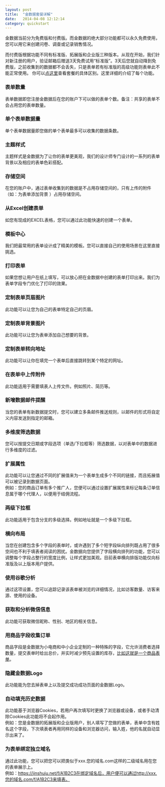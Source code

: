 ```yaml
---
layout: post
title:  "金数据套餐详解"
date:   2014-04-08 12:12:14
category: quickstart
---
```


金数据当前分为免费版和付费版。而金数据的绝大部分功能都可以永久免费使用，您可以用它来创建问卷、调查或记录销售情况。

而付费版根据功能不同有标准版、拓展版和企业版三种版本。从现在开始，我们针对新注册的用户，验证邮箱后赠送3天免费试用“标准版”。3天后您就自动降到免费版，之前收集到的数据都不会丢失，只是表单若有标准版的高级功能则表单此不能正常使用。
你可以[点这里](https://jinshuju.net/plan)查看套餐的具体区别。这里详细的介绍了每个功能。

### 表单数量   
表单数据即您注册金数据后在您的账户下可以做的表单个数。备注：共享的表单不会占用您的表单数量。

### 单个表单数据量
单个表单数据量即您做的单个表单最多可以收集的数据条数。

### 主题样式
主题样式是金数据为了让你的表单更美观，我们的设计师专门设计的一系列的表单背景以及相应的表单色彩搭配。

### 存储空间
在您的账户中，通过表单收集到的数据是不占用存储空间的，只有上传的附件（如：为表单添加背景  ）占用存储空间。

### 从Excel创建表单
如您有现成的EXCEL表格，您可以通过此功能快速的创建一个表单。

### 模板中心
我们把最常用的表单设计成了精美的模板。您可以直接自己的使用场景在这里直接挑选。

### 打印表单
如果您想让用户在纸上填写，可以放心把在金数据中创建的表单打印出来。我们为表单字段专门优化了打印的效果。

### 定制表单页眉图片
此功能可以让您为自己的表单特定自己的页眉。

### 定制表单背景图片
此功能可以让您为表单添加自己想要的背景。

### 定制表单转向地址
此功能可以让你在填完一个表单后直接跳转到某个特定的网址。

### 在表单中上传附件
此功能适用于需要填表人上传文件。例如照片、简历等。

### 新增数据邮件提醒
当您的表单有新数据提交时，您可以建立多条邮件推送规则，以邮件的形式将自定义内容发送到指定的邮箱。

### 多维度筛选数据
您可以按提交日期或字段选项（单选/下拉框等）筛选数据，以对表单中的数据进行多维度的过滤。

### 扩展属性
此功能可以让您通过不同的扩展值来为一个表单生成多个不同的链接，而且拓展值可以被记录到数据页面。   
例如：您的商品订单有多个推广人，您便可以通过设置扩展属性来标记每条订单信息属于哪个代理人，以便用于结佣流程。

### 两级下拉框
此功能适用于包含分支的多级选择。例如地址就是一个多级下拉框。

### 横向布局
当您在创建包含多个字段的表单时，或许遇到了多个短字段纵向排列既占用了很多空间也不利于填表者阅读的困扰。金数据向您提供了字段横向排列的功能，您可以调整每个字段占整行的宽度比例，让样式更加美观。目前表单横向排版功能仅向标准版及以上版本用户提供。

### 使用谷歌分析
通过这项设置，您可以追踪记录该表单被浏览的详细情况，比如访客数量、访客来源、使用的设备。

### 获取和分析微信信息
此功能可获取微信昵称、性别、地区的相关信息。 

### 用商品字段收集订单
商品字段是金数据为小电商和中小企业定制的一种特殊的字段，它允许消费者选择数量，提交表单时给出总价，并实时减少预先设置的库存，[比如这就是一个商品表单](https://www.jinshuju.net/f/N81Pxs)。

### 隐藏金数据Logo
此功能能为您去掉表单上以及提交成功成功页面的金数据Logo。

### 自动填充历史数据
此功能基于浏览器Cookies，若用户再次填写时更换了浏览器或设备，或者手动清除Cookies此功能将不会起作用。   
例如：您是金数据的拓展版和企业版用户，别人填写了您做的表单，表单中含有姓名这个字段，下次填表者再用同样的设备和浏览器访问，输入姓，他的名就自动显示出来了。

### 为表单绑定独立域名
通过此功能，您可以把您可以把类似于xxx.您的域名.com这样的二级域名用在您的表单展示上。    
例如：https://jinshuju.net/f/A1B2C3在绑定域名后，用户便可以通过http://xxx.您的域名.com/f/A1B2C3来填表。
